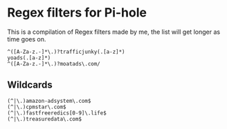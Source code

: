 # Regex filters for Pi-hole

This is a compilation of Regex filters made by me, the list will get longer as time goes on.
```
^([A-Za-z.-]*\.)?trafficjunky(.[a-z]*)
yoads(.[a-z]*)
^([A-Za-z.-]*\.)?moatads\.com/
```
## Wildcards
```
(^|\.)amazon-adsystem\.com$
(^|\.)cpmstar\.com$
(^|\.)fastfreeredics[0-9]\.life$
(^|\.)treasuredata\.com$
```
